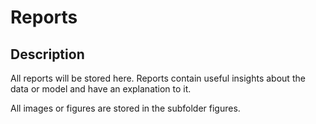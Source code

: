 # Reports

## Description

All reports will be stored here. Reports contain useful insights about the data or model and have an explanation to it.

All images or figures are stored in the subfolder figures.
